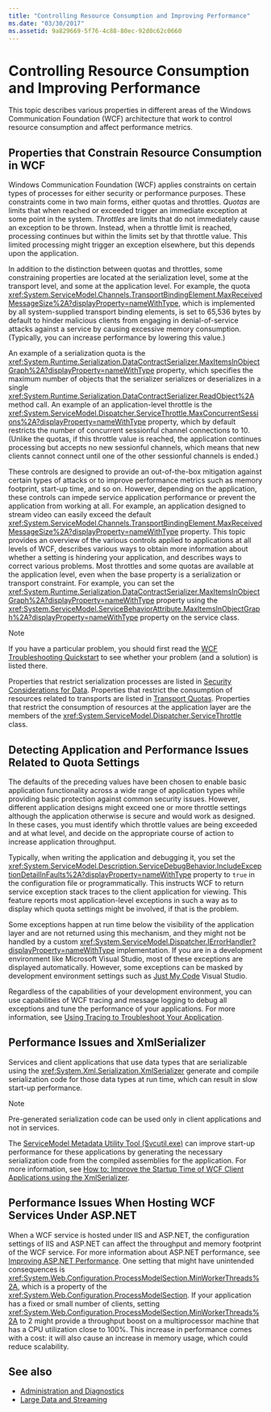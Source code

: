 ```yaml
---
title: "Controlling Resource Consumption and Improving Performance"
ms.date: "03/30/2017"
ms.assetid: 9a829669-5f76-4c88-80ec-92d0c62c0660
---
```

# Controlling Resource Consumption and Improving Performance
This topic describes various properties in different areas of the Windows Communication Foundation (WCF) architecture that work to control resource consumption and affect performance metrics.

## Properties that Constrain Resource Consumption in WCF
 Windows Communication Foundation (WCF) applies constraints on certain types of processes for either security or performance purposes. These constraints come in two main forms, either quotas and throttles. *Quotas* are limits that when reached or exceeded trigger an immediate exception at some point in the system. *Throttles* are limits that do not immediately cause an exception to be thrown. Instead, when a throttle limit is reached, processing continues but within the limits set by that throttle value. This limited processing might trigger an exception elsewhere, but this depends upon the application.

 In addition to the distinction between quotas and throttles, some constraining properties are located at the serialization level, some at the transport level, and some at the application level. For example, the quota <xref:System.ServiceModel.Channels.TransportBindingElement.MaxReceivedMessageSize%2A?displayProperty=nameWithType>, which is implemented by all system-supplied transport binding elements, is set to 65,536 bytes by default to hinder malicious clients from engaging in denial-of-service attacks against a service by causing excessive memory consumption. (Typically, you can increase performance by lowering this value.)

 An example of a serialization quota is the <xref:System.Runtime.Serialization.DataContractSerializer.MaxItemsInObjectGraph%2A?displayProperty=nameWithType> property, which specifies the maximum number of objects that the serializer serializes or deserializes in a single <xref:System.Runtime.Serialization.DataContractSerializer.ReadObject%2A> method call. An example of an application-level throttle is the <xref:System.ServiceModel.Dispatcher.ServiceThrottle.MaxConcurrentSessions%2A?displayProperty=nameWithType> property, which by default restricts the number of concurrent sessionful channel connections to 10. (Unlike the quotas, if this throttle value is reached, the application continues processing but accepts no new sessionful channels, which means that new clients cannot connect until one of the other sessionful channels is ended.)

 These controls are designed to provide an out-of-the-box mitigation against certain types of attacks or to improve performance metrics such as memory footprint, start-up time, and so on. However, depending on the application, these controls can impede service application performance or prevent the application from working at all. For example, an application designed to stream video can easily exceed the default <xref:System.ServiceModel.Channels.TransportBindingElement.MaxReceivedMessageSize%2A?displayProperty=nameWithType> property. This topic provides an overview of the various controls applied to applications at all levels of WCF, describes various ways to obtain more information about whether a setting is hindering your application, and describes ways to correct various problems. Most throttles and some quotas are available at the application level, even when the base property is a serialization or transport constraint. For example, you can set the <xref:System.Runtime.Serialization.DataContractSerializer.MaxItemsInObjectGraph%2A?displayProperty=nameWithType> property using the <xref:System.ServiceModel.ServiceBehaviorAttribute.MaxItemsInObjectGraph%2A?displayProperty=nameWithType> property on the service class.

> [!NOTE]
> If you have a particular problem, you should first read the [WCF Troubleshooting Quickstart](wcf-troubleshooting-quickstart.md) to see whether your problem (and a solution) is listed there.

 Properties that restrict serialization processes are listed in [Security Considerations for Data](./feature-details/security-considerations-for-data.md). Properties that restrict the consumption of resources related to transports are listed in [Transport Quotas](./feature-details/transport-quotas.md). Properties that restrict the consumption of resources at the application layer are the members of the <xref:System.ServiceModel.Dispatcher.ServiceThrottle> class.

## Detecting Application and Performance Issues Related to Quota Settings
 The defaults of the preceding values have been chosen to enable basic application functionality across a wide range of application types while providing basic protection against common security issues. However, different application designs might exceed one or more throttle settings although the application otherwise is secure and would work as designed. In these cases, you must identify which throttle values are being exceeded and at what level, and decide on the appropriate course of action to increase application throughput.

 Typically, when writing the application and debugging it, you set the <xref:System.ServiceModel.Description.ServiceDebugBehavior.IncludeExceptionDetailInFaults%2A?displayProperty=nameWithType> property to `true` in the configuration file or programmatically. This instructs WCF to return service exception stack traces to the client application for viewing. This feature reports most application-level exceptions in such a way as to display which quota settings might be involved, if that is the problem.

 Some exceptions happen at run time below the visibility of the application layer and are not returned using this mechanism, and they might not be handled by a custom <xref:System.ServiceModel.Dispatcher.IErrorHandler?displayProperty=nameWithType> implementation. If you are in a development environment like Microsoft Visual Studio, most of these exceptions are displayed automatically. However, some exceptions can be masked by development environment settings such as [Just My Code](/visualstudio/debugger/just-my-code) Visual Studio.

 Regardless of the capabilities of your development environment, you can use capabilities of WCF tracing and message logging to debug all exceptions and tune the performance of your applications. For more information, see [Using Tracing to Troubleshoot Your Application](./diagnostics/tracing/using-tracing-to-troubleshoot-your-application.md).

## Performance Issues and XmlSerializer
 Services and client applications that use data types that are serializable using the <xref:System.Xml.Serialization.XmlSerializer> generate and compile serialization code for those data types at run time, which can result in slow start-up performance.

> [!NOTE]
> Pre-generated serialization code can be used only in client applications and not in services.

 The [ServiceModel Metadata Utility Tool (Svcutil.exe)](servicemodel-metadata-utility-tool-svcutil-exe.md) can improve start-up performance for these applications by generating the necessary serialization code from the compiled assemblies for the application. For more information, see [How to: Improve the Startup Time of WCF Client Applications using the XmlSerializer](./feature-details/startup-time-of-wcf-client-applications-using-the-xmlserializer.md).

## Performance Issues When Hosting WCF Services Under ASP.NET

When a WCF service is hosted under IIS and ASP.NET, the configuration settings of IIS and ASP.NET can affect the throughput and memory footprint of the WCF service.  For more information about ASP.NET performance, see [Improving ASP.NET Performance](https://docs.microsoft.com/previous-versions/msp-n-p/ff647787(v=pandp.10)). One setting that might have unintended consequences is <xref:System.Web.Configuration.ProcessModelSection.MinWorkerThreads%2A>, which is a property of the <xref:System.Web.Configuration.ProcessModelSection>. If your application has a fixed or small number of clients, setting <xref:System.Web.Configuration.ProcessModelSection.MinWorkerThreads%2A> to 2 might provide a throughput boost on a multiprocessor machine that has a CPU utilization close to 100%. This increase in performance comes with a cost: it will also cause an increase in memory usage, which could reduce scalability.

## See also

- [Administration and Diagnostics](./diagnostics/index.md)
- [Large Data and Streaming](./feature-details/large-data-and-streaming.md)
